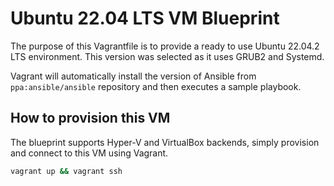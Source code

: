 # Ubuntu 22.04 LTS VM Blueprint

The purpose of this Vagrantfile is to provide a ready to use Ubuntu 22.04.2 LTS environment. This version was selected as it uses GRUB2 and Systemd.

Vagrant will automatically install the version of Ansible from `ppa:ansible/ansible` repository and then executes a sample playbook.

## How to provision this VM

The blueprint supports Hyper-V and VirtualBox backends, simply provision and connect to this VM using Vagrant.

```bash
vagrant up && vagrant ssh
```

